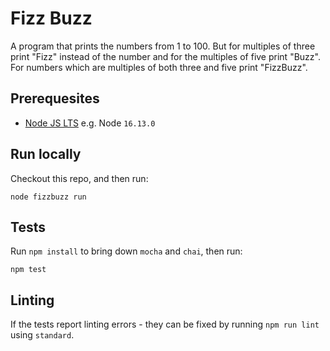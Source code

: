 # Fizz Buzz

A program that prints the numbers from 1 to 100. But for multiples of three print "Fizz" instead of the number and for the multiples of five print "Buzz". For numbers which are multiples of both three and five print "FizzBuzz".

## Prerequesites

- [Node JS LTS](https://nodejs.org/en/) e.g. Node `16.13.0`

## Run locally

Checkout this repo, and then run:

```
node fizzbuzz run
```

## Tests

Run `npm install` to bring down `mocha` and `chai`, then run:

```
npm test
```

## Linting

If the tests report linting errors - they can be fixed by running `npm run lint` using `standard`.
